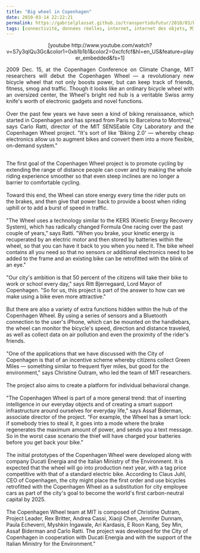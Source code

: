 ```yaml
---
title: "Big wheel in Copenhagen"
date: 2010-03-14 22:22:21
permalink: https://gabrielplassat.github.io/transportsdufutur/2010/03/big-wheel-in-copenhagen.html
tags: [connectivité, données réelles, internet, internet des objets, MIT, mode doux, réseaux, Santé]
---
```


<p style="text-align: center">  [youtube http://www.youtube.com/watch?v=S7y3qIQu3Gc&color1=0xb1b1b1&color2=0xcfcfcf&hl=en_US&feature=player_embedded&fs=1]</p> <p style="text-align: justify">2009 Dec. 15, at the Copenhagen Conference on Climate Change, MIT researchers will debut the Copenhagen Wheel — a revolutionary new bicycle wheel that not only boosts power, but can keep track of friends, fitness, smog and traffic. Though it looks like an ordinary bicycle wheel with an oversized center, the Wheel's bright red hub is a veritable Swiss army knife's worth of electronic gadgets and novel functions.<br /><br />Over the past few years we have seen a kind of biking renaissance, which started in Copenhagen and has spread from Paris to Barcelona to Montreal," says Carlo Ratti, director of the MIT SENSEable City Laboratory and the Copenhagen Wheel project. "It's sort of like 'Biking 2.0' — whereby cheap electronics allow us to augment bikes and convert them into a more flexible, on-demand system."<br /></p> <p style=""text-align: justify""> </p>  <!--more--> <br />The first goal of the Copenhagen Wheel project is to promote cycling by extending the range of distance people can cover and by making the whole riding experience smoother so that even steep inclines are no longer a barrier to comfortable cycling.<br /><br />Toward this end, the Wheel can store energy every time the rider puts on the brakes, and then give that power back to provide a boost when riding uphill or to add a burst of speed in traffic.<br /><br />"The Wheel uses a technology similar to the KERS (Kinetic Energy Recovery System), which has radically changed Formula One racing over the past couple of years,” says Ratti. "When you brake, your kinetic energy is recuperated by an electric motor and then stored by batteries within the wheel, so that you can have it back to you when you need it. The bike wheel contains all you need so that no sensors or additional electronics need to be added to the frame and an existing bike can be retrofitted with the blink of an eye."<br /><br />"Our city's ambition is that 50 percent of the citizens will take their bike to work or school every day," says Ritt Bjerregaard, Lord Mayor of Copenhagen. "So for us, this project is part of the answer to how can we make using a bike even more attractive."<br /><br />But there are also a variety of extra functions hidden within the hub of the Copenhagen Wheel. By using a series of sensors and a Bluetooth connection to the user's iPhone, which can be mounted on the handlebars, the wheel can monitor the bicycle's speed, direction and distance traveled, as well as collect data on air pollution and even the proximity of the rider's friends.<br /><br />"One of the applications that we have discussed with the City of Copenhagen is that of an incentive scheme whereby citizens collect Green Miles — something similar to frequent flyer miles, but good for the environment," says Christine Outram, who led the team of MIT researchers.<br /><br />The project also aims to create a platform for individual behavioral change.<br /><br />"The Copenhagen Wheel is part of a more general trend: that of inserting intelligence in our everyday objects and of creating a smart support infrastructure around ourselves for everyday life," says Assaf Biderman, associate director of the project. “For example, the Wheel has a smart lock: if somebody tries to steal it, it goes into a mode where the brake regenerates the maximum amount of power, and sends you a text message. So in the worst case scenario the thief will have charged your batteries before you get back your bike."<br /><br />The initial prototypes of the Copenhagen Wheel were developed along with company Ducati Energia and the Italian Ministry of the Environment. It is expected that the wheel will go into production next year, with a tag price competitive with that of a standard electric bike. According to Claus Juhl, CEO of Copenhagen, the city might place the first order and use bicycles retrofitted with the Copenhagen Wheel as a substitution for city employee cars as part of the city's goal to become the world's first carbon-neutral capital by 2025.<br /><br />The Copenhagen Wheel team at MIT is composed of Christine Outram, Project Leader, Rex Britter, Andrea Cassi, Xiaoji Chen, Jennifer Dunnam, Paula Echeverri, Myshkin Ingawale, Ari Kardasis, E Roon Kang, Sey Min, Assaf Biderman and Carlo Ratti. The project was developed for the City of Copenhagen in cooperation with Ducati Energia and with the support of the Italian Ministry for the Environment."
